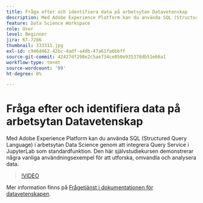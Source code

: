 ```yaml
---
title: Fråga efter och identifiera data på arbetsytan Datavetenskap
description: Med Adobe Experience Platform kan du använda SQL (Structured Query Language) i arbetsytan Data Science genom att integrera Query Service i JupyterLab som standardfunktion.
feature: Data Science Workspace
role: User
level: Beginner
jira: KT-7286
thumbnail: 333311.jpg
exl-id: c946d462-42bc-4adf-a4db-47a61fa6bbff
source-git-commit: 42427df298e2c5ae734ce050e935378db51e66a1
workflow-type: tm+mt
source-wordcount: '99'
ht-degree: 0%

---
```


# Fråga efter och identifiera data på arbetsytan Datavetenskap

Med Adobe Experience Platform kan du använda SQL (Structured Query Language) i arbetsytan Data Science genom att integrera Query Service i JupyterLab som standardfunktion. Den här självstudiekursen demonstrerar några vanliga användningsexempel för att utforska, omvandla och analysera data.

>[!VIDEO](https://video.tv.adobe.com/v/333311)

Mer information finns på [Frågetjänst i dokumentationen för datavetenskapen](https://experienceleague.adobe.com/docs/experience-platform/data-science-workspace/jupyterlab/query-service.html).